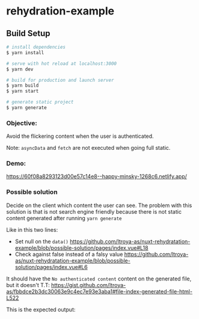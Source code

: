 # rehydration-example

## Build Setup

```bash
# install dependencies
$ yarn install

# serve with hot reload at localhost:3000
$ yarn dev

# build for production and launch server
$ yarn build
$ yarn start

# generate static project
$ yarn generate
```

### Objective:

Avoid the flickering content when the user is authenticated.

Note: `asyncData` and `fetch` are not executed when going full static.

### Demo:

https://60f08a8293123d00e57c14e8--happy-minsky-1268c6.netlify.app/

### Possible solution

Decide on the client which content the user can see. The problem with this solution is that is not search engine friendly because there is not static content generated after running `yarn generate`

Like in this two lines:

- Set null on the `data()` https://github.com/ltroya-as/nuxt-rehydratation-example/blob/possible-solution/pages/index.vue#L18
- Check against false instead of a falsy value https://github.com/ltroya-as/nuxt-rehydratation-example/blob/possible-solution/pages/index.vue#L6

It should have the `No authenticated content` content on the generated file, but it doesn't T.T:
https://gist.github.com/ltroya-as/fbbdce2b3dc30063e9c4ec7e93e3aba1#file-index-generated-file-html-L522

This is the expected output:
